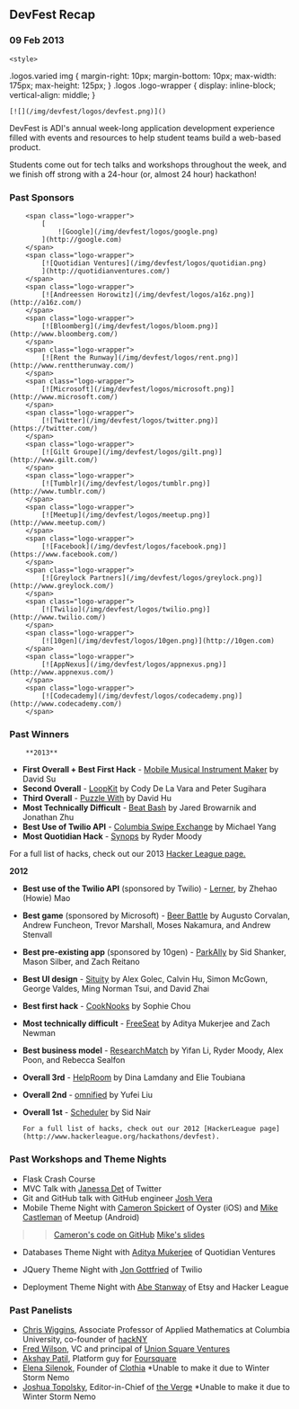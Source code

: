   

## DevFest Recap

### 09 Feb 2013

    <style>
  .logos.varied img {
    margin-right: 10px;
    margin-bottom: 10px;
    max-width: 175px;
    max-height: 125px;
  }
  .logos .logo-wrapper {
    display: inline-block;
    vertical-align: middle;
  }
</style>

    [![](/img/devfest/logos/devfest.png)]()

DevFest is ADI's annual week-long application development experience filled with events and resources to help student teams build a web-based product.

Students come out for tech talks and workshops throughout the week, and we finish off strong with a 24-hour (or, almost 24 hour) hackathon!

### Past Sponsors

        <span class="logo-wrapper">
            [
                ![Google](/img/devfest/logos/google.png)
            ](http://google.com)
        </span>
        <span class="logo-wrapper">
            [![Quotidian Ventures](/img/devfest/logos/quotidian.png)
            ](http://quotidianventures.com/)
        </span>
        <span class="logo-wrapper">
            [![Andreessen Horowitz](/img/devfest/logos/a16z.png)](http://a16z.com/)
        </span>
        <span class="logo-wrapper">
            [![Bloomberg](/img/devfest/logos/bloom.png)](http://www.bloomberg.com/)
        </span>
        <span class="logo-wrapper">
            [![Rent the Runway](/img/devfest/logos/rent.png)](http://www.renttherunway.com/)
        </span>
        <span class="logo-wrapper">
            [![Microsoft](/img/devfest/logos/microsoft.png)](http://www.microsoft.com/)
        </span>
        <span class="logo-wrapper">
            [![Twitter](/img/devfest/logos/twitter.png)](https://twitter.com/)
        </span>
        <span class="logo-wrapper">
            [![Gilt Groupe](/img/devfest/logos/gilt.png)](http://www.gilt.com/)
        </span>
        <span class="logo-wrapper">
            [![Tumblr](/img/devfest/logos/tumblr.png)](http://www.tumblr.com/)
        </span>
        <span class="logo-wrapper">
            [![Meetup](/img/devfest/logos/meetup.png)](http://www.meetup.com/)
        </span>
        <span class="logo-wrapper">
            [![Facebook](/img/devfest/logos/facebook.png)](https://www.facebook.com/)
        </span>
        <span class="logo-wrapper">
            [![Greylock Partners](/img/devfest/logos/greylock.png)](http://www.greylock.com/)
        </span>
        <span class="logo-wrapper">
            [![Twilio](/img/devfest/logos/twilio.png)](http://www.twilio.com/)
        </span>
        <span class="logo-wrapper">
            [![10gen](/img/devfest/logos/10gen.png)](http://10gen.com)
        </span>
        <span class="logo-wrapper">
            [![AppNexus](/img/devfest/logos/appnexus.png)](http://www.appnexus.com/)
        </span>
        <span class="logo-wrapper">
            [![Codecademy](/img/devfest/logos/codecademy.png)](http://www.codecademy.com/)
        </span>

### Past Winners

        **2013**

*   **First Overall + Best First Hack** - [
                Mobile Musical Instrument Maker](http://www.columbia.edu/~dds2135/mmim/index.html#1) by David Su
*   **Second Overall** - [LoopKit](https://www.hackerleague.org/hackathons/columbia-university-devfest/hacks/loopkit) by
            Cody De La Vara and Peter Sugihara
*   **Third Overall** - [Puzzle With](http://puzzleswith.com/) by David Hu
*   **Most Technically Difficult** - [Beat Bash](https://www.hackerleague.org/hackathons/columbia-university-devfest/hacks/beat-bash) by Jared Browarnik and Jonathan Zhu
*   **Best Use of Twilio API** - [Columbia Swipe Exchange](http://swipex.herokuapp.com/) by Michael Yang
*   **Most Quotidian Hack** - [Synops](http://synops.meteor.com/) by Ryder Moody

For a full list of hacks, check out our 2013 [Hacker League page.](https://www.hackerleague.org/hackathons/columbia-university-devfest/hacks) 

**2012**

*   **Best use of the Twilio API** (sponsored by Twilio) - [Lerner](https://github.com/zhemao/lerner), by Zhehao (Howie) Mao
*   **Best game** (sponsored by Microsoft) - [Beer Battle](http://hackerleague.org/hackathons/devfest/hacks/beer-battle) by Augusto Corvalan, Andrew Funcheon, Trevor Marshall, Moses Nakamura, and Andrew Stenvall
*   **Best pre-existing app** (sponsored by 10gen) - [ParkAlly](http://www.parkally.com) by Sid Shanker, Mason Silber, and Zach Reitano
*   **Best UI design** - [Situity](http://www.situity.com) by Alex Golec, Calvin Hu, Simon McGown, George Valdes, Ming Norman Tsui, and David Zhai
*   **Best first hack** - [CookNooks](http://cook-nooks.appspot.com) by Sophie Chou
*   **Most technically difficult** - [FreeSeat](http://hackerleague.org/hackathons/devfest/hacks/freeseat) by Aditya Mukerjee and Zach Newman
*   **Best business model** - [ResearchMatch](http://devfest.herokuapp.com) by Yifan Li, Ryder Moody, Alex Poon, and Rebecca Sealfon
*   **Overall 3rd** - [HelpRoom](http://hackerleague.org/hackathons/devfest/hacks/helproom) by Dina Lamdany and Elie Toubiana
*   **Overall 2nd** - [omnified](http://hackerleague.org/hackathons/devfest/hacks/omnified) by Yufei Liu
*   **Overall 1st** - [Scheduler](http://hackerleague.org/hackathons/devfest/hacks/scheduler) by Sid Nair

        For a full list of hacks, check out our 2012 [HackerLeague page](http://www.hackerleague.org/hackathons/devfest).

### Past Workshops and Theme Nights

*   Flask Crash Course
*   MVC Talk with [Janessa Det](https://twitter.com/jandet) of Twitter
*   Git and GitHub talk with GitHub engineer [Josh Vera](https://github.com/joshvera)
*   Mobile Theme Night with [Cameron Spickert](https://twitter.com/cameronspickert) of Oyster (iOS) and [Mike Castleman](https://twitter.com/vermicelli) of Meetup (Android)
>> [Cameron's code on GitHub](https://github.com/cspickert/photos-ios)
>> [Mike's slides](https://speakerdeck.com/mlc/android-resources)
*   Databases Theme Night with [Aditya Mukerjee](https://twitter.com/chimeracoder) of Quotidian Ventures
*   JQuery Theme Night with [Jon Gottfried](https://twitter.com/jonmarkgo) of Twilio

*   Deployment Theme Night with [Abe Stanway](https://twitter.com/abestanway) of Etsy and Hacker League

### Past Panelists

*   [Chris Wiggins](http://www.columbia.edu/~chw2/), Associate Professor of Applied Mathematics at Columbia University, co-founder of [hackNY](http://hackny.org/a/)
*   [Fred Wilson](http://avc.com), VC and principal of [Union Square Ventures](http://www.usv.com/)
*   [Akshay Patil](https://twitter.com/ak), Platform guy for [Foursquare](https://foursquare.com/)
*   [Elena Silenok](http://silenok.com/), Founder of [Clothia](http://www.clothia.com/) *Unable to make it due to Winter Storm Nemo
*   [Joshua Topolsky](https://twitter.com/joshuatopolsky), Editor-in-Chief of [the Verge](http://theverge.com) *Unable to make it due to Winter Storm Nemo

  
